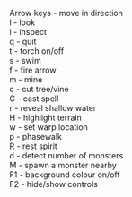 Arrow keys  - move in direction  
l  - look  
i  - inspect  
q  - quit  
t  - torch on/off  
s  - swim  
f  - fire arrow  
m  - mine  
c  - cut tree/vine  
C  - cast spell  
r  - reveal shallow water  
H  - highlight terrain  
w  - set warp location  
p  - phasewalk  
R  - rest spirit  
d  - detect number of monsters  
M  - spawn a monster nearby  
F1 - background colour on/off  
F2 - hide/show controls  